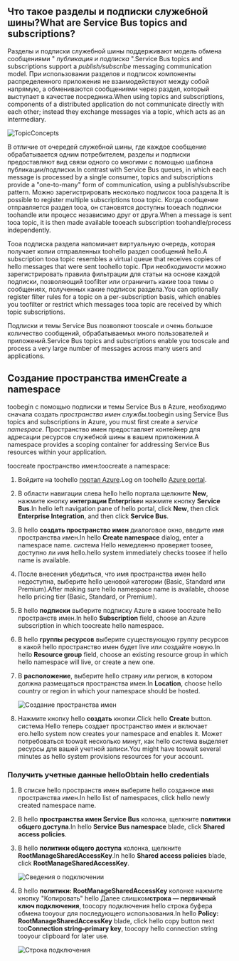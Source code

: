 ## <a name="what-are-service-bus-topics-and-subscriptions"></a><span data-ttu-id="9d9c4-101">Что такое разделы и подписки служебной шины?</span><span class="sxs-lookup"><span data-stu-id="9d9c4-101">What are Service Bus topics and subscriptions?</span></span>
<span data-ttu-id="9d9c4-102">Разделы и подписки служебной шины поддерживают модель обмена сообщениями " *публикация и подписка* ".</span><span class="sxs-lookup"><span data-stu-id="9d9c4-102">Service Bus topics and subscriptions support a *publish/subscribe* messaging communication model.</span></span> <span data-ttu-id="9d9c4-103">При использовании разделов и подписок компоненты распределенного приложения не взаимодействуют между собой напрямую, а обмениваются сообщениями через раздел, который выступает в качестве посредника.</span><span class="sxs-lookup"><span data-stu-id="9d9c4-103">When using topics and subscriptions, components of a distributed application do not communicate directly with each other; instead they exchange messages via a topic, which acts as an intermediary.</span></span>

![TopicConcepts](./media/howto-service-bus-topics/sb-topics-01.png)

<span data-ttu-id="9d9c4-105">В отличие от очередей служебной шины, где каждое сообщение обрабатывается одним потребителем, разделы и подписки предоставляют вид связи одного со многими с помощью шаблона публикации/подписки.</span><span class="sxs-lookup"><span data-stu-id="9d9c4-105">In contrast with Service Bus queues, in which each message is processed by a single consumer, topics and subscriptions provide a "one-to-many" form of communication, using a publish/subscribe pattern.</span></span> <span data-ttu-id="9d9c4-106">Можно зарегистрировать несколько подписок tooa раздела.</span><span class="sxs-lookup"><span data-stu-id="9d9c4-106">It is possible to register multiple subscriptions tooa topic.</span></span> <span data-ttu-id="9d9c4-107">Когда сообщение отправляется раздел tooa, он становятся доступны tooeach подписки toohandle или процесс независимо друг от друга.</span><span class="sxs-lookup"><span data-stu-id="9d9c4-107">When a message is sent tooa topic, it is then made available tooeach subscription toohandle/process independently.</span></span>

<span data-ttu-id="9d9c4-108">Tooa подписка раздела напоминает виртуальную очередь, которая получает копии отправленных toohello раздел сообщений hello.</span><span class="sxs-lookup"><span data-stu-id="9d9c4-108">A subscription tooa topic resembles a virtual queue that receives copies of hello messages that were sent toohello topic.</span></span> <span data-ttu-id="9d9c4-109">При необходимости можно зарегистрировать правила фильтрации для статьи на основе каждой подписки, позволяющий toofilter или ограничить какие tooa темы о сообщениях, полученных какие подписок раздела.</span><span class="sxs-lookup"><span data-stu-id="9d9c4-109">You can optionally register filter rules for a topic on a per-subscription basis, which enables you toofilter or restrict which messages tooa topic are received by which topic subscriptions.</span></span>

<span data-ttu-id="9d9c4-110">Подписки и темы Service Bus позволяют tooscale и очень большое количество сообщений, обрабатываемых много пользователей и приложений.</span><span class="sxs-lookup"><span data-stu-id="9d9c4-110">Service Bus topics and subscriptions enable you tooscale and process a very large number of messages across many users and applications.</span></span>

## <a name="create-a-namespace"></a><span data-ttu-id="9d9c4-111">Создание пространства имен</span><span class="sxs-lookup"><span data-stu-id="9d9c4-111">Create a namespace</span></span>
<span data-ttu-id="9d9c4-112">toobegin с помощью подписки и темы Service Bus в Azure, необходимо сначала создать *пространства имен службы*.</span><span class="sxs-lookup"><span data-stu-id="9d9c4-112">toobegin using Service Bus topics and subscriptions in Azure, you must first create a *service namespace*.</span></span> <span data-ttu-id="9d9c4-113">Пространство имен предоставляет контейнер для адресации ресурсов служебной шины в вашем приложении.</span><span class="sxs-lookup"><span data-stu-id="9d9c4-113">A namespace provides a scoping container for addressing Service Bus resources within your application.</span></span>

<span data-ttu-id="9d9c4-114">toocreate пространство имен:</span><span class="sxs-lookup"><span data-stu-id="9d9c4-114">toocreate a namespace:</span></span>

1. <span data-ttu-id="9d9c4-115">Войдите на toohello [портал Azure][Azure portal].</span><span class="sxs-lookup"><span data-stu-id="9d9c4-115">Log on toohello [Azure portal][Azure portal].</span></span>
2. <span data-ttu-id="9d9c4-116">В области навигации слева hello hello портала щелкните **New**, нажмите кнопку **интеграции Enterprise**и нажмите кнопку **Service Bus**.</span><span class="sxs-lookup"><span data-stu-id="9d9c4-116">In hello left navigation pane of hello portal, click **New**, then click **Enterprise Integration**, and then click **Service Bus**.</span></span>
3. <span data-ttu-id="9d9c4-117">В hello **создать пространство имен** диалоговое окно, введите имя пространства имен.</span><span class="sxs-lookup"><span data-stu-id="9d9c4-117">In hello **Create namespace** dialog, enter a namespace name.</span></span> <span data-ttu-id="9d9c4-118">система Hello немедленно проверяет toosee, доступно ли имя hello.</span><span class="sxs-lookup"><span data-stu-id="9d9c4-118">hello system immediately checks toosee if hello name is available.</span></span>
4. <span data-ttu-id="9d9c4-119">После внесения убедиться, что имя пространства имен hello недоступна, выберите hello ценовой категории (Basic, Standard или Premium).</span><span class="sxs-lookup"><span data-stu-id="9d9c4-119">After making sure hello namespace name is available, choose hello pricing tier (Basic, Standard, or Premium).</span></span>
5. <span data-ttu-id="9d9c4-120">В hello **подписки** выберите подписку Azure в какие toocreate hello пространств имен.</span><span class="sxs-lookup"><span data-stu-id="9d9c4-120">In hello **Subscription** field, choose an Azure subscription in which toocreate hello namespace.</span></span>
6. <span data-ttu-id="9d9c4-121">В hello **группы ресурсов** выберите существующую группу ресурсов в какой hello пространство имен будет live или создайте новую.</span><span class="sxs-lookup"><span data-stu-id="9d9c4-121">In hello **Resource group** field, choose an existing resource group in which hello namespace will live, or create a new one.</span></span>      
7. <span data-ttu-id="9d9c4-122">В **расположение**, выберите hello страну или регион, в котором должна размещаться пространства имен.</span><span class="sxs-lookup"><span data-stu-id="9d9c4-122">In **Location**, choose hello country or region in which your namespace should be hosted.</span></span>
   
    ![Создание пространства имен][create-namespace]
8. <span data-ttu-id="9d9c4-124">Нажмите кнопку hello **создать** кнопки.</span><span class="sxs-lookup"><span data-stu-id="9d9c4-124">Click hello **Create** button.</span></span> <span data-ttu-id="9d9c4-125">система Hello теперь создает пространство имен и включает его.</span><span class="sxs-lookup"><span data-stu-id="9d9c4-125">hello system now creates your namespace and enables it.</span></span> <span data-ttu-id="9d9c4-126">Может потребоваться toowait несколько минут, как hello система выделяет ресурсы для вашей учетной записи.</span><span class="sxs-lookup"><span data-stu-id="9d9c4-126">You might have toowait several minutes as hello system provisions resources for your account.</span></span>

### <a name="obtain-hello-credentials"></a><span data-ttu-id="9d9c4-127">Получить учетные данные hello</span><span class="sxs-lookup"><span data-stu-id="9d9c4-127">Obtain hello credentials</span></span>
1. <span data-ttu-id="9d9c4-128">В списке hello пространств имен выберите hello созданное имя пространства имен.</span><span class="sxs-lookup"><span data-stu-id="9d9c4-128">In hello list of namespaces, click hello newly created namespace name.</span></span>
2. <span data-ttu-id="9d9c4-129">В hello **пространства имен Service Bus** колонка, щелкните **политики общего доступа**.</span><span class="sxs-lookup"><span data-stu-id="9d9c4-129">In hello **Service Bus namespace** blade, click **Shared access policies**.</span></span>
3. <span data-ttu-id="9d9c4-130">В hello **политики общего доступа** колонка, щелкните **RootManageSharedAccessKey**.</span><span class="sxs-lookup"><span data-stu-id="9d9c4-130">In hello **Shared access policies** blade, click **RootManageSharedAccessKey**.</span></span>
   
    ![Сведения о подключении][connection-info]
4. <span data-ttu-id="9d9c4-132">В hello **политики: RootManageSharedAccessKey** колонке нажмите кнопку "Копировать" hello Далее слишком**строка — первичный ключ подключения**, toocopy подключения hello строка буфера обмена tooyour для последующего использования.</span><span class="sxs-lookup"><span data-stu-id="9d9c4-132">In hello **Policy: RootManageSharedAccessKey** blade, click hello copy button next too**Connection string–primary key**, toocopy hello connection string tooyour clipboard for later use.</span></span>
   
    ![Строка подключения][connection-string]

[Azure portal]: https://portal.azure.com
[create-namespace]: ./media/howto-service-bus-topics/create-namespace.png
[connection-info]: ./media/howto-service-bus-topics/connection-info.png
[connection-string]: ./media/howto-service-bus-topics/connection-string.png


